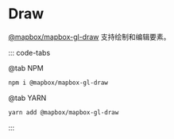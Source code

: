 # Draw

[@mapbox/mapbox-gl-draw](https://github.com/mapbox/mapbox-gl-draw) 支持绘制和编辑要素。

::: code-tabs

@tab NPM

```bash
npm i @mapbox/mapbox-gl-draw
```

@tab YARN

```bash
yarn add @mapbox/mapbox-gl-draw
```

:::

<ClientOnly>
  <common-code-view name="plugins-draw"/>
</ClientOnly>
